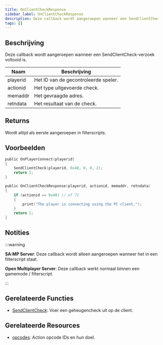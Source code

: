 ```yaml
---
title: OnClientCheckResponse
sidebar_label: OnClientCheckResponse
description: Deze callback wordt aangeroepen wanneer een SendClientCheck-verzoek voltooid is.
tags: []
---
```


## Beschrijving

Deze callback wordt aangeroepen wanneer een SendClientCheck-verzoek voltooid is.

| Naam     | Beschrijving                   |
| -------- | ----------------------------- |
| playerid | Het ID van de gecontroleerde speler. |
| actionid | Het type uitgevoerde check.     |
| memaddr  | Het gevraagde adres.           |
| retndata | Het resultaat van de check.    |

## Returns

Wordt altijd als eerste aangeroepen in filterscripts.

## Voorbeelden

```c
public OnPlayerConnect(playerid)
{
    SendClientCheck(playerid, 0x48, 0, 0, 2);
    return 1;
}

public OnClientCheckResponse(playerid, actionid, memaddr, retndata)
{
    if (actionid == 0x48) // of 72
    {
        print("The player is connecting using the PC client.");
    }
    return 1;
}
```

## Notities

:::warning

**SA:MP Server**: Deze callback wordt alleen aangeroepen wanneer het in een filterscript staat.

**Open Multiplayer Server**: Deze callback werkt normaal binnen een gamemode / filterscript.

:::

## Gerelateerde Functies

- [SendClientCheck](../functions/SendClientCheck): Voer een geheugencheck uit op de client.

## Gerelateerde Resources

- [opcodes](../resources/opcodes): Action opcode IDs en hun doel.
